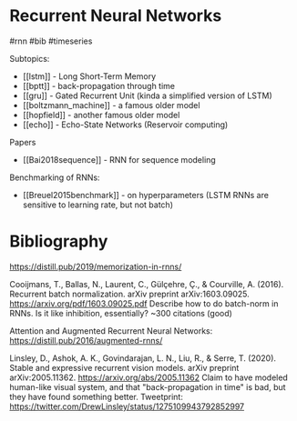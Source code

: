 # Recurrent Neural Networks

#rnn #bib #timeseries


Subtopics:
* [[lstm]] - Long Short-Term Memory
* [[bptt]] - back-propagation through time
* [[gru]] - Gated Recurrent Unit (kinda a simplified version of LSTM)
* [[boltzmann_machine]] - a famous older model
* [[hopfield]] - another famous older model
* [[echo]] - Echo-State Networks (Reservoir computing)

Papers
* [[Bai2018sequence]] - RNN for sequence modeling

Benchmarking of RNNs:
* [[Breuel2015benchmark]] - on hyperparameters (LSTM RNNs are sensitive to learning rate, but not batch)

# Bibliography

https://distill.pub/2019/memorization-in-rnns/

Cooijmans, T., Ballas, N., Laurent, C., Gülçehre, Ç., & Courville, A. (2016). Recurrent batch normalization. arXiv preprint arXiv:1603.09025.
https://arxiv.org/pdf/1603.09025.pdf
Describe how to do batch-norm in RNNs. Is it like inhibition, essentially? ~300 citations (good)

Attention and Augmented Recurrent Neural Networks: https://distill.pub/2016/augmented-rnns/

Linsley, D., Ashok, A. K., Govindarajan, L. N., Liu, R., & Serre, T. (2020). Stable and expressive recurrent vision models. arXiv preprint arXiv:2005.11362.
https://arxiv.org/abs/2005.11362
Claim to have modeled human-like visual system, and that "back-propagation in time" is bad, but they have found something better.
Tweetprint: https://twitter.com/DrewLinsley/status/1275109943792852997